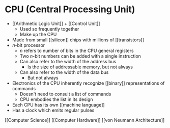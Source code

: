 # CPU (Central Processing Unit)

- [[Arithmetic Logic Unit]] + [[Control Unit]]
  - Used so frequently together
  - Make up the CPU
- Made from small [[silicon]] chips with millions of [[transistors]]
- _n_-bit processor
  - _n_ refers to number of bits in the CPU general registers
  - Two _n_-bit numbers can be added with a single instruction
  - Can also refer to the width of the address bus
    - Is the size of addressable memory, but not always
  - Can also refer to the width of the data bus
    - But not always
- Electronics of the CPU inherently recognize [[binary]] representations of commands
  - Doesn't need to consult a list of commands
  - CPU embodies the list in its design
- Each CPU has its own [[machine language]]
- Has a clock which emits regular pulses

[[Computer Science]] [[Computer Hardware]] [[von Neumann Architecture]]

